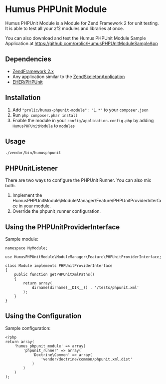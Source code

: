 Humus PHPUnit Module
====================

Humus PHPUnit Module is a Module for Zend Framework 2 for unit testing. It is able to test all your zf2 modules and libraries at once.

You can also download and test the Humus PHPUnit Module Sample Application at https://github.com/prolic/HumusPHPUnitModuleSampleApp

Dependencies
------------

 -  [ZendFramework 2.x](https://github.com/zendframework/zf2)
 -  Any application similar to the
    [ZendSkeletonApplication](https://github.com/zendframework/ZendSkeletonApplication)
 -  [EHER/PHPUnit](https://github.com/EHER/phpunit-all-in-one)

Installation
------------

 1.  Add `"prolic/humus-phpunit-module": "1.*"` to your `composer.json`
 2.  Run `php composer.phar install`
 3.  Enable the module in your `config/application.config.php` by adding `HumusPHPUnitModule` to `modules`

Usage
-----

    ./vendor/bin/humusphpunit

PHPUnitListener
-------------------

There are two ways to configure the PHPUnit Runner. You can also mix both.

 1. Implement the HumusPHPUnitModule\ModuleManager\Feature\PHPUnitProviderInterface in your module.
 2. Override the phpunit_runner configuration.

Using the PHPUnitProviderInterface
----------------------------------

Sample module:

    namespace MyModule;
    
    use HumusPHPUnitModule\ModuleManager\Feature\PHPUnitProviderInterface;
    
    class Module implements PHPUnitProviderInterface
    {
        public function getPHPUnitXmlPaths()
        {
            return array(
                dirname(dirname(__DIR__)) . '/tests/phpunit.xml'
            );
        }
    }

Using the Configuration
-----------------------

Sample configuration:

    <?php
    return array(
        'humus_phpunit_module' => array(
            'phpunit_runner' => array(
                'Doctrine\Common' => array(
                    'vendor/doctrine/common/phpunit.xml.dist'
                )
            )
        )
    );

